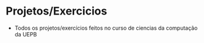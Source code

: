 # Projetos/Exercicios

- Todos os projetos/exercícios feitos no curso de ciencias da computação da UEPB

